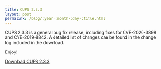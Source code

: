```yaml
---
title: CUPS 2.3.3
layout: post
permalink: /blog/:year-:month-:day-:title.html
---
```


CUPS 2.3.3 is a general bug fix release, including fixes for
CVE-2020-3898 and CVE-2019-8842.  A detailed list of changes can be
found in the change log included in the download.

Enjoy!

<a class="btn btn-default" href="https://github.com/apple/cups/releases/tag/v2.3.3">Download CUPS 2.3.3</a>
